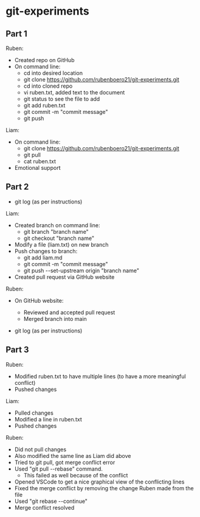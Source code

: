 # git-experiments
## Part 1 
Ruben:
- Created repo on GitHub
- On command line:
  - cd into desired location
  - git clone https://github.com/rubenboero21/git-experiments.git
  - cd into cloned repo
  - vi ruben.txt, added text to the document
  - git status to see the file to add
  - git add ruben.txt
  - git commit -m "commit message"
  - git push

Liam:
- On command line:
  - git clone https://github.com/rubenboero21/git-experiments.git
  - git pull
  - cat ruben.txt
- Emotional support

## Part 2
- git log (as per instructions)

Liam:
- Created branch on command line:
  - git branch "branch name"
  - git checkout "branch name"
- Modify a file (liam.txt) on new branch
- Push changes to branch:
  - git add liam.md
  - git commit -m "commit message"
  - git push --set-upstream origin "branch name"
- Created pull request via GitHub website

Ruben:
- On GitHub website:
  - Reviewed and accepted pull request
  - Merged branch into main

- git log (as per instructions)

## Part 3
Ruben:
- Modified ruben.txt to have multiple lines (to have a more meaningful conflict)
- Pushed changes

Liam:
- Pulled changes
- Modified a line in ruben.txt
- Pushed changes

Ruben:
- Did not pull changes
- Also modified the same line as Liam did above
- Tried to git pull, got merge conflict error
- Used "git pull --rebase" command. 
  - This failed as well because of the conflict
- Opened VSCode to get a nice graphical view of the conflicting lines 
- Fixed the merge conflict by removing the change Ruben made from the file
- Used "git rebase --continue"
- Merge conflict resolved
